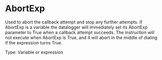 # AbortExp

Used to abort the callback attempt and stop any further attempts. If AbortExp is a variable the datalogger will immediately set its AbortExp parameter to True when a callback attempt succeeds. The instruction will not execute when AbortExp is True, and it will abort in the middle of dialing if the expression turns True.

Type: Variable or expression
